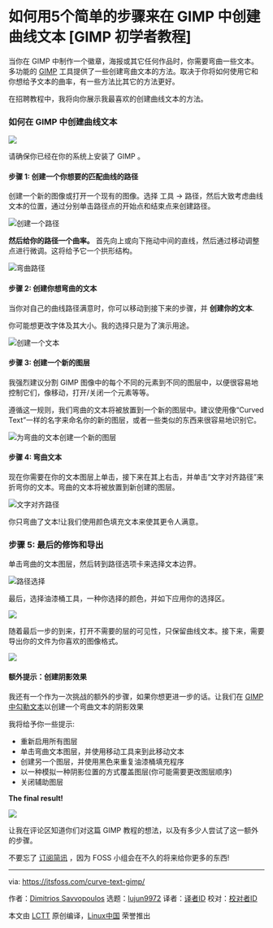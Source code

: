 [#]: collector: (lujun9972)
[#]: translator: (robsean)
[#]: reviewer: ( )
[#]: publisher: ( )
[#]: url: ( )
[#]: subject: (How to Create Curve Text in GIMP in 5 Simple Steps [GIMP Beginner’s Tutorial])
[#]: via: (https://itsfoss.com/curve-text-gimp/)
[#]: author: (Dimitrios Savvopoulos https://itsfoss.com/author/dimitrios/)

如何用5个简单的步骤来在 GIMP 中创建曲线文本 [GIMP 初学者教程]
======

当你在 GIMP 中制作一个徽章，海报或其它任何作品时，你需要弯曲一些文本。多功能的 [GIMP][1] 工具提供了一些创建弯曲文本的方法。取决于你将如何使用它和你想给予文本的曲率，有一些方法比其它的方法更好。

在招聘教程中，我将向你展示我最喜欢的创建曲线文本的方法。

### 如何在 GIMP 中创建曲线文本

![][2]

请确保你已经在你的系统上安装了 GIMP 。

#### 步骤 1: 创建一个你想要的匹配曲线的路径

创建一个新的图像或打开一个现有的图像。选择 工具 -> 路径，然后大致考虑曲线文本的位置，通过分别单击路径点的开始点和结束点来创建路径。

![创建一个路径][3]

**然后给你的路径一个曲率。** 首先向上或向下拖动中间的直线，然后通过移动调整点进行微调。这将给予它一个拱形结构。

![弯曲路径][4]

#### 步骤 2: 创建你想弯曲的文本

当你对自己的曲线路径满意时，你可以移动到接下来的步骤，并 **创建你的文本**.

你可能想更改字体及其大小。我的选择只是为了演示用途。

![创建一个文本][5]

#### 步骤 3: 创建一个新的图层

我强烈建议分割 GIMP 图像中的每个不同的元素到不同的图层中，以便很容易地控制它们，像移动，打开/关闭一个元素等等。

遵循这一规则，我们弯曲的文本将被放置到一个新的图层中。建议使用像“Curved Text”一样的名字来命名你的新的图层，或者一些类似的东西来很容易地识别它。

![为弯曲的文本创建一个新的图层][6]

#### 步骤 4: 弯曲文本

现在你需要在你的文本图层上单击，接下来在其上右击，并单击“文字对齐路径”来折弯你的文本。弯曲的文本将被放置到新创建的图层。

![文字对齐路径][7]

你只弯曲了文本!让我们使用颜色填充文本来使其更令人满意。

### 步骤 5: 最后的修饰和导出

单击弯曲的文本图层，然后转到路径选项卡来选择文本边界。

![路径选择][8]

最后，选择油漆桶工具，一种你选择的颜色，并如下应用你的选择区。

![][9]

随着最后一步的到来，打开不需要的层的可见性，只保留曲线文本。接下来，需要导出你的文件为你喜欢的图像格式。

![][10]

#### 额外提示：创建阴影效果

我还有一个作为一次挑战的额外的步骤，如果你想更进一步的话。让我们在 [GIMP 中勾勒文本][11]以创建一个弯曲文本的阴影效果

我将给予你一些提示:

  * 重新启用所有图层
  * 单击弯曲文本图层，并使用移动工具来到此移动文本
  * 创建另一个图层，并使用黑色来重复油漆桶填充程序
  * 以一种模拟一种阴影位置的方式覆盖图层(你可能需要更改图层顺序)
  * 关闭辅助图层



**The final result!**

![][12]

让我在评论区知道你们对这篇 GIMP 教程的想法，以及有多少人尝试了这一额外的步骤。

不要忘了 [订阅简讯][13] ，因为 FOSS 小组会在不久的将来给你更多的东西!

--------------------------------------------------------------------------------

via: https://itsfoss.com/curve-text-gimp/

作者：[Dimitrios Savvopoulos][a]
选题：[lujun9972][b]
译者：[译者ID](https://github.com/译者ID)
校对：[校对者ID](https://github.com/校对者ID)

本文由 [LCTT](https://github.com/LCTT/TranslateProject) 原创编译，[Linux中国](https://linux.cn/) 荣誉推出

[a]: https://itsfoss.com/author/dimitrios/
[b]: https://github.com/lujun9972
[1]: https://www.gimp.org/
[2]: https://i2.wp.com/itsfoss.com/wp-content/uploads/2020/05/Curve-text-in-GIMP.jpg?ssl=1
[3]: https://i2.wp.com/itsfoss.com/wp-content/uploads/2020/05/1image-1.png?fit=800%2C508&ssl=1
[4]: https://i2.wp.com/itsfoss.com/wp-content/uploads/2020/05/2.png?fit=800%2C500&ssl=1
[5]: https://i0.wp.com/itsfoss.com/wp-content/uploads/2020/05/3.png?fit=800%2C503&ssl=1
[6]: https://i1.wp.com/itsfoss.com/wp-content/uploads/2020/05/new-layer.png?fit=800%2C637&ssl=1
[7]: https://i2.wp.com/itsfoss.com/wp-content/uploads/2020/05/text-along-path.png?fit=800%2C625&ssl=1
[8]: https://i1.wp.com/itsfoss.com/wp-content/uploads/2020/05/path-to-selection.png?ssl=1
[9]: https://i1.wp.com/itsfoss.com/wp-content/uploads/2020/05/6.png?fit=800%2C539&ssl=1
[10]: https://i1.wp.com/itsfoss.com/wp-content/uploads/2020/05/4.png-copy.png?ssl=1
[11]: https://itsfoss.com/gimp-text-outline/
[12]: https://i2.wp.com/itsfoss.com/wp-content/uploads/2020/05/its-foss-curved.jpg?fit=800%2C409&ssl=1
[13]: https://itsfoss.com/subscribe-to-newsletter/
